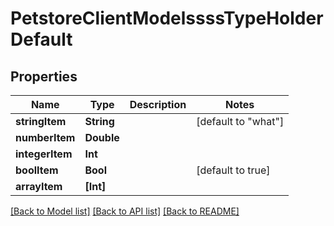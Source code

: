 # PetstoreClientModelssssTypeHolderDefault

## Properties
Name | Type | Description | Notes
------------ | ------------- | ------------- | -------------
**stringItem** | **String** |  | [default to "what"]
**numberItem** | **Double** |  | 
**integerItem** | **Int** |  | 
**boolItem** | **Bool** |  | [default to true]
**arrayItem** | **[Int]** |  | 

[[Back to Model list]](../README.md#documentation-for-models) [[Back to API list]](../README.md#documentation-for-api-endpoints) [[Back to README]](../README.md)


